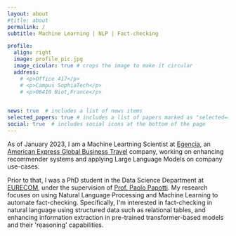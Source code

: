 ```yaml
---
layout: about
#title: about
permalink: /
subtitle: Machine Learning | NLP | Fact-checking

profile:
  align: right
  image: profile_pic.jpg
  image_cicular: true # crops the image to make it circular
  address:
    # <p>Office 417</p>
    # <p>Campus SophiaTech</p>
    # <p>06410 Biot,France</p>

    
news: true  # includes a list of news items
selected_papers: true # includes a list of papers marked as "selected={true}"
social: true  # includes social icons at the bottom of the page
---
```

As of January 2023, I am a Machine Leartning Scientist at [Egencia](https://www.egencia.co.uk/en), an [American Express Global Business Travel](https://www.amexglobalbusinesstravel.com/) company, working on enhancing recommender systems and applying Large Language Models on company use-cases.

Prior to that, I was a PhD student in the Data Science Department at [EURECOM](https://www.eurecom.fr/en), under the supervision of [Prof. Paolo Papotti](https://www.eurecom.fr/~papotti/). My research focuses on using Natural Language Processing and Machine Learning to automate fact-checking. Specifically, I'm interested in fact-checking in natural language using structured data such as relational tables, and enhancing information extraction in pre-trained transformer-based models and their 'reasoning' capabilities.  